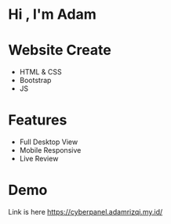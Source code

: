 # Hi , I'm Adam

# Website Create

- HTML & CSS
- Bootstrap
- JS

# Features

- Full Desktop View
- Mobile Responsive
- Live Review

# Demo

Link is here
https://cyberpanel.adamrizqi.my.id/
